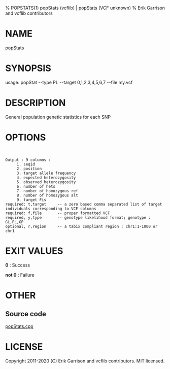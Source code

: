 % POPSTATS(1) popStats (vcflib) | popStats (VCF unknown)
% Erik Garrison and vcflib contributors

# NAME

popStats

# SYNOPSIS

usage: popStat --type PL --target 0,1,2,3,4,5,6,7 --file my.vcf

# DESCRIPTION

General population genetic statistics for each SNP



# OPTIONS

```


Output : 9 columns :                 
     1. seqid                        
     2. position                     
     3. target allele frequency      
     4. expected heterozygosity      
     5. observed heterozygosity      
     6. number of hets               
     7. number of homozygous ref     
     8. number of homozygous alt     
     9. target Fis                   
required: t,target     -- a zero based comma separated list of target individuals corresponding to VCF columns        
required: f,file       -- proper formatted VCF                                                                        
required, y,type       -- genotype likelihood format; genotype : GL,PL,GP                                             
optional, r,region     -- a tabix compliant region : chr1:1-1000 or chr1                                              

```





# EXIT VALUES

**0**
: Success

**not 0**
: Failure

# OTHER

## Source code

[popStats.cpp](https://github.com/vcflib/vcflib/blob/master/src/popStats.cpp)

# LICENSE

Copyright 2011-2020 (C) Erik Garrison and vcflib contributors. MIT licensed.

<!--
  Created with ./scripts/bin2md.rb scripts/bin2md-template.erb
-->
